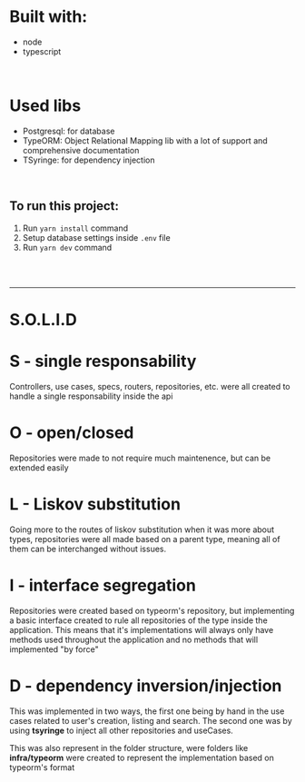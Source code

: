 # Built with:

- node
- typescript

<br />

# Used libs

- Postgresql: for database
- TypeORM: Object Relational Mapping lib with a lot of support and comprehensive documentation
- TSyringe: for dependency injection

<br />

## To run this project:

1. Run `yarn install` command
2. Setup database settings inside `.env` file
3. Run `yarn dev` command

<br />
<br />

---

# S.O.L.I.D

# S - single responsability

Controllers, use cases, specs, routers, repositories, etc. were all created to handle a single responsability inside the api

# O - open/closed

Repositories were made to not require much maintenence, but can be extended easily

# L - Liskov substitution

Going more to the routes of liskov substitution when it was more about types, repositories were all made based on a parent type, meaning all of them can be interchanged without issues.

# I - interface segregation

Repositories were created based on typeorm's repository, but implementing a basic interface created to rule all repositories of the type inside the application. This means that it's implementations will always only have methods used throughout the application and no methods that will implemented "by force"

# D - dependency inversion/injection

This was implemented in two ways, the first one being by hand in the use cases related to user's creation, listing and search.
The second one was by using **tsyringe** to inject all other repositories and useCases.

This was also represent in the folder structure, were folders like **infra/typeorm** were created to represent the implementation based on typeorm's format
